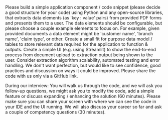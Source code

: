 Please build a simple application component / code snippet (please decide a good structure for your code) using Python and any open-source libraries, that extracts data elements (as 'key : value' pairs) from provided PDF forms and presents them to a user. The data elements should be configurable, but please choose a couple example elements to focus on. For example, given provided documents a data element might be 'customer name', 'branch name', 'claim type', or other. Create a small fit for purpose data model / tables to store relevant data required for the application to function & outputs. Create a simple UI (e.g. using Streamlit) to show the end-to-end process from document upload to extraction output being shown to the user. Consider extraction algorithm scalability, automated testing and error handling. We don't want perfection, but would like to see confidence, good practices and discussion on ways it could be improved. Please share the code with us only via a GitHub link.

During our interview: You will walk us through the code, and we will ask you follow-up questions, we might ask you to modify the code, add a simple feature or discuss expanding / enhancing the solution (60 minutes). Please make sure you can share your screen with where we can see the code in your IDE and the UI running. We will also discuss your career so far and ask a couple of competency questions (30 minutes).